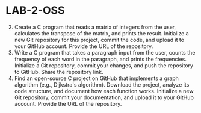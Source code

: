 # LAB-2-OSS
2. Create a C program that reads a matrix of integers from the user, calculates the transpose of the matrix, and prints
the result. Initialize a new Git repository for this project, commit the code, and upload it to your GitHub account.
Provide the URL of the repository.
3. Write a C program that takes a paragraph input from the user, counts the frequency of each word in the paragraph,
and prints the frequencies. Initialize a Git repository, commit your changes, and push the repository to GitHub.
Share the repository link.
4. Find an open-source C project on GitHub that implements a graph algorithm (e.g., Dijkstra's algorithm).
Download the project, analyze its code structure, and document how each function works. Initialize a new Git
repository, commit your documentation, and upload it to your GitHub account. Provide the URL of the repository.
